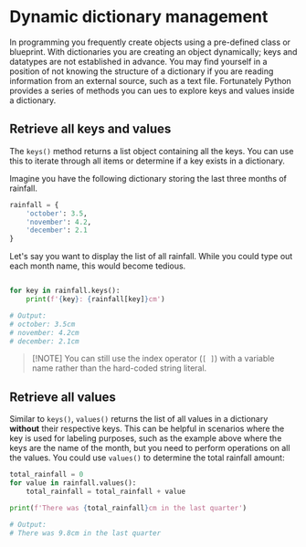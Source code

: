# Dynamic dictionary management

In programming you frequently create objects using a pre-defined class or blueprint. With dictionaries you are creating an object dynamically; keys and datatypes are not established in advance. You may find yourself in a position of not knowing the structure of a dictionary if you are reading information from an external source, such as a text file. Fortunately Python provides a series of methods you can ues to explore keys and values inside a dictionary.

## Retrieve all keys and values

The `keys()` method returns a list object containing all the keys. You can use this to iterate through all items or determine if a key exists in a dictionary.

Imagine you have the following dictionary storing the last three months of rainfall.

```python
rainfall = {
    'october': 3.5,
    'november': 4.2,
    'december': 2.1
}
```

Let's say you want to display the list of all rainfall. While you could type out each month name, this would become tedious.

```python

for key in rainfall.keys():
    print(f'{key}: {rainfall[key]}cm')

# Output:
# october: 3.5cm
# november: 4.2cm
# december: 2.1cm
```

> [!NOTE] You can still use the index operator (`[ ]`) with a variable name rather than the hard-coded string literal.

## Retrieve all values

Similar to `keys()`, `values()` returns the list of all values in a dictionary **without** their respective keys. This can be helpful in scenarios where the key is used for labeling purposes, such as the example above where the keys are the name of the month, but you need to perform operations on all the values. You could use `values()` to determine the total rainfall amount:

```python
total_rainfall = 0
for value in rainfall.values():
    total_rainfall = total_rainfall + value

print(f'There was {total_rainfall}cm in the last quarter')

# Output:
# There was 9.8cm in the last quarter
```
